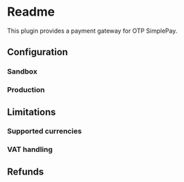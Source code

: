 # Readme

This plugin provides a payment gateway for OTP SimplePay.

## Configuration
### Sandbox
### Production

## Limitations
### Supported currencies
### VAT handling

## Refunds
